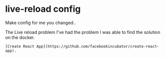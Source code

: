 # live-reload config

  Make config for me you changed..
  
 
  The Live reload problem I've had the problem I was able to find the solution on the docker.

    [Create React App](https://github.com/facebookincubator/create-react-app).
